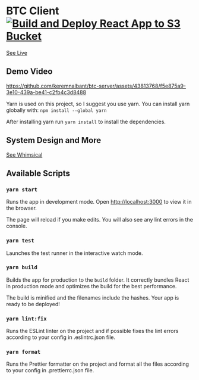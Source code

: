# BTC Client [![Build and Deploy React App to S3 Bucket](https://github.com/keremnalbant/btc-client/actions/workflows/prod.yaml/badge.svg)](https://github.com/keremnalbant/btc-client/actions/workflows/prod.yaml)

[See Live](https://app.globalfuturepoland.com)

## Demo Video
https://github.com/keremnalbant/btc-server/assets/43813768/f5e875a9-3e10-439a-be41-c2fb4c3d8488

Yarn is used on this project, so I suggest you use yarn.
You can install yarn globally with: `npm install --global yarn`

After installing yarn run `yarn install` to install the dependencies.

## System Design and More
[See Whimsical](https://whimsical.com/btc-system-design-MqAKNkaZWDkYBkHSjAyPv1)


## Available Scripts

### `yarn start`

Runs the app in development mode.
Open [http://localhost:3000](http://localhost:3000) to view it in the browser.

The page will reload if you make edits.
You will also see any lint errors in the console.

### `yarn test`

Launches the test runner in the interactive watch mode.

### `yarn build`

Builds the app for production to the `build` folder.
It correctly bundles React in production mode and optimizes the build for the best performance.

The build is minified and the filenames include the hashes.
Your app is ready to be deployed!

### `yarn lint:fix`

Runs the ESLint linter on the project and if possible fixes the lint errors according to your config in .eslintrc.json file.

### `yarn format`

Runs the Prettier formatter on the project and format all the files according to your config in .prettierrc.json file.
